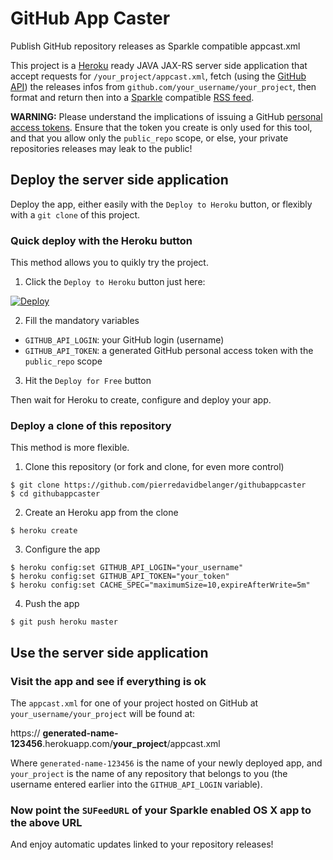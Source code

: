 # GitHub App Caster

Publish GitHub repository releases as Sparkle compatible appcast.xml

This project is a [Heroku](https://heroku.com) ready JAVA JAX-RS server side application that accept requests for `/your_project/appcast.xml`, fetch (using the [GitHub API](https://developer.github.com/v3/)) the releases infos from `github.com/your_username/your_project`, then format and return then into a [Sparkle](https://sparkle-project.org/) compatible [RSS feed](https://github.com/sparkle-project/Sparkle/blob/master/Resources/SampleAppcast.xml).

**WARNING:** Please understand the implications of issuing a GitHub [personal access tokens](https://help.github.com/articles/creating-an-access-token-for-command-line-use/). Ensure that the token you create is only used for this tool, and that you allow only the `public_repo` scope, or else, your private repositories releases may leak to the public!

## Deploy the server side application

Deploy the app, either easily with the `Deploy to Heroku` button, or flexibly with a `git clone` of this project.

### Quick deploy with the Heroku button

This method allows you to quikly try the project.

1) Click the `Deploy to Heroku` button just here:

[![Deploy](https://www.herokucdn.com/deploy/button.svg)](https://heroku.com/deploy)

2) Fill the mandatory variables

- `GITHUB_API_LOGIN`: your GitHub login (username)
- `GITHUB_API_TOKEN`: a generated GitHub personal access token with the `public_repo` scope

3) Hit the `Deploy for Free` button

Then wait for Heroku to create, configure and deploy your app.

### Deploy a clone of this repository

This method is more flexible.

1) Clone this repository (or fork and clone, for even more control)

```
$ git clone https://github.com/pierredavidbelanger/githubappcaster
$ cd githubappcaster
```

2) Create an Heroku app from the clone

```
$ heroku create
```

3) Configure the app

```
$ heroku config:set GITHUB_API_LOGIN="your_username"
$ heroku config:set GITHUB_API_TOKEN="your_token"
$ heroku config:set CACHE_SPEC="maximumSize=10,expireAfterWrite=5m"
```

4) Push the app

```
$ git push heroku master
```

## Use the server side application

### Visit the app and see if everything is ok

The `appcast.xml` for one of your project hosted on GitHub at `your_username/your_project` will be found at:

https:// **generated-name-123456**.herokuapp.com/**your_project**/appcast.xml

Where `generated-name-123456` is the name of your newly deployed app, and `your_project` is the name of any repository that belongs to you (the username entered earlier into the `GITHUB_API_LOGIN` variable).

### Now point the `SUFeedURL` of your Sparkle enabled OS X app to the above URL

And enjoy automatic updates linked to your repository releases!
